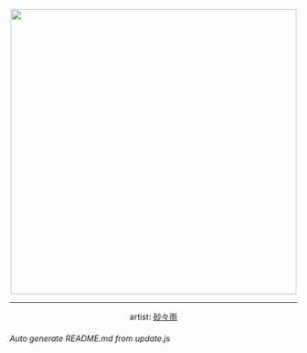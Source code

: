 
<p align="center">
  <img width="500" src="https://nekos.best/api/v2/neko/0601.png">
  <hr/>
  <center>
    artist: <a href="https://www.pixiv.net/en/artworks/95579369">砂々雨</a>
  </center>
</p>


###### Auto generate README.md from update.js

